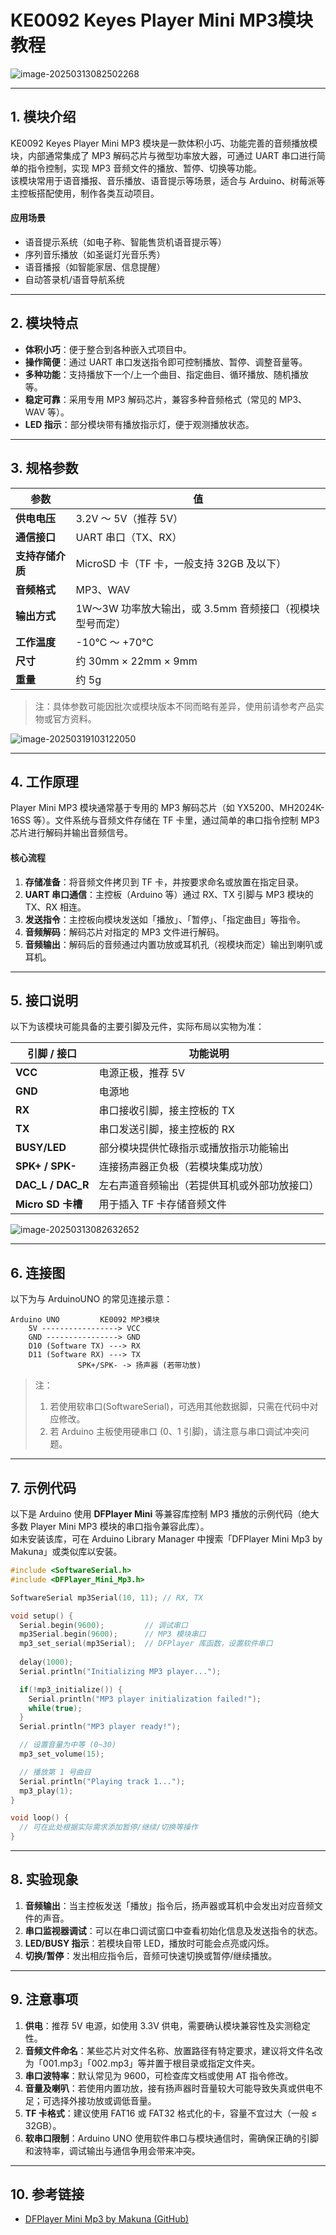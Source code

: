 # **KE0092 Keyes Player Mini MP3模块教程**

![image-20250313082502268](media/image-20250313082502268.png)

---

## **1. 模块介绍**

KE0092 Keyes Player Mini MP3 模块是一款体积小巧、功能完善的音频播放模块，内部通常集成了 MP3 解码芯片与微型功率放大器，可通过 UART 串口进行简单的指令控制，实现 MP3 音频文件的播放、暂停、切换等功能。  
该模块常用于语音播报、音乐播放、语音提示等场景，适合与 Arduino、树莓派等主控板搭配使用，制作各类互动项目。

#### **应用场景**
- 语音提示系统（如电子称、智能售货机语音提示等）  
- 序列音乐播放（如圣诞灯光音乐秀）  
- 语音播报（如智能家居、信息提醒）  
- 自动答录机/语音导航系统

---

## **2. 模块特点**

- **体积小巧**：便于整合到各种嵌入式项目中。  
- **操作简便**：通过 UART 串口发送指令即可控制播放、暂停、调整音量等。  
- **多种功能**：支持播放下一个/上一个曲目、指定曲目、循环播放、随机播放等。  
- **稳定可靠**：采用专用 MP3 解码芯片，兼容多种音频格式（常见的 MP3、WAV 等）。  
- **LED 指示**：部分模块带有播放指示灯，便于观测播放状态。  

---

## **3. 规格参数**

| 参数                | 值                                            |
|---------------------|-----------------------------------------------|
| **供电电压**        | 3.2V ～ 5V（推荐 5V）                         |
| **通信接口**        | UART 串口（TX、RX）                            |
| **支持存储介质**    | MicroSD 卡（TF 卡，一般支持 32GB 及以下）       |
| **音频格式**        | MP3、WAV                                       |
| **输出方式**        | 1W～3W 功率放大输出，或 3.5mm 音频接口（视模块型号而定） |
| **工作温度**        | -10℃ ～ +70℃                                  |
| **尺寸**            | 约 30mm × 22mm × 9mm                           |
| **重量**            | 约 5g                                         |

> 注：具体参数可能因批次或模块版本不同而略有差异，使用前请参考产品实物或官方资料。

![image-20250319103122050](media/image-20250319103122050.png)

---

## **4. 工作原理**

Player Mini MP3 模块通常基于专用的 MP3 解码芯片（如 YX5200、MH2024K-16SS 等）。文件系统与音频文件存储在 TF 卡里，通过简单的串口指令控制 MP3 芯片进行解码并输出音频信号。

#### **核心流程**  
1. **存储准备**：将音频文件拷贝到 TF 卡，并按要求命名或放置在指定目录。  
2. **UART 串口通信**：主控板（Arduino 等）通过 RX、TX 引脚与 MP3 模块的 TX、RX 相连。  
3. **发送指令**：主控板向模块发送如「播放」、「暂停」、「指定曲目」等指令。  
4. **音频解码**：解码芯片对指定的 MP3 文件进行解码。  
5. **音频输出**：解码后的音频通过内置功放或耳机孔（视模块而定）输出到喇叭或耳机。

---

## **5. 接口说明**

以下为该模块可能具备的主要引脚及元件，实际布局以实物为准：

| 引脚 / 接口   | 功能说明                                                           |
|---------------|--------------------------------------------------------------------|
| **VCC**       | 电源正极，推荐 5V                                                 |
| **GND**       | 电源地                                                             |
| **RX**        | 串口接收引脚，接主控板的 TX                                       |
| **TX**        | 串口发送引脚，接主控板的 RX                                       |
| **BUSY/LED**  | 部分模块提供忙碌指示或播放指示功能输出                            |
| **SPK+ / SPK-** | 连接扬声器正负极（若模块集成功放）                                 |
| **DAC_L / DAC_R** | 左右声道音频输出（若提供耳机或外部功放接口）                    |
| **Micro SD 卡槽** | 用于插入 TF 卡存储音频文件                                     |

![image-20250313082632652](media/image-20250313082632652.png)

---

## **6. 连接图**

以下为与 ArduinoUNO 的常见连接示意：

```
Arduino UNO         KE0092 MP3模块
    5V -----------------> VCC
    GND ----------------> GND
    D10 (Software TX) ---> RX
    D11 (Software RX) ---> TX
               SPK+/SPK- -> 扬声器 (若带功放)
```

> 注：  
> 1. 若使用软串口(SoftwareSerial)，可选用其他数据脚，只需在代码中对应修改。  
> 2. 若 Arduino 主板使用硬串口 (0、1 引脚)，请注意与串口调试冲突问题。

---

## **7. 示例代码**

以下是 Arduino 使用 **DFPlayer Mini** 等兼容库控制 MP3 播放的示例代码（绝大多数 Player Mini MP3 模块的串口指令兼容此库）。  
如未安装该库，可在 Arduino Library Manager 中搜索「DFPlayer Mini Mp3 by Makuna」或类似库以安装。

```cpp
#include <SoftwareSerial.h>
#include <DFPlayer_Mini_Mp3.h>

SoftwareSerial mp3Serial(10, 11); // RX, TX

void setup() {
  Serial.begin(9600);         // 调试串口
  mp3Serial.begin(9600);      // MP3 模块串口
  mp3_set_serial(mp3Serial);  // DFPlayer 库函数，设置软件串口
  
  delay(1000);
  Serial.println("Initializing MP3 player...");

  if(!mp3_initialize()) {
    Serial.println("MP3 player initialization failed!");
    while(true);
  }
  Serial.println("MP3 player ready!");

  // 设置音量为中等 (0~30)
  mp3_set_volume(15);

  // 播放第 1 号曲目
  Serial.println("Playing track 1...");
  mp3_play(1);
}

void loop() {
  // 可在此处根据实际需求添加暂停/继续/切换等操作
}
```

---

## **8. 实验现象**

1. **音频输出**：当主控板发送「播放」指令后，扬声器或耳机中会发出对应音频文件的声音。  
2. **串口监视器调试**：可以在串口调试窗口中查看初始化信息及发送指令的状态。  
3. **LED/BUSY 指示**：若模块自带 LED，播放时可能会点亮或闪烁。  
4. **切换/暂停**：发出相应指令后，音频可快速切换或暂停/继续播放。

---

## **9. 注意事项**

1. **供电**：推荐 5V 电源，如使用 3.3V 供电，需要确认模块兼容性及实测稳定性。  
2. **音频文件命名**：某些芯片对文件名称、放置路径有特定要求，建议将文件名改为「001.mp3」「002.mp3」等并置于根目录或指定文件夹。  
3. **串口波特率**：默认常见为 9600，可检查库文档或使用 AT 指令修改。  
4. **音量及喇叭**：若使用内置功放，接有扬声器时音量较大可能导致失真或供电不足；可选择外接功放或调低音量。  
5. **TF 卡格式**：建议使用 FAT16 或 FAT32 格式化的卡，容量不宜过大（一般 ≤ 32GB）。  
6. **软串口限制**：Arduino UNO 使用软件串口与模块通信时，需确保正确的引脚和波特率，调试输出与通信争用会带来冲突。  

---

## **10. 参考链接**

- [DFPlayer Mini Mp3 by Makuna (GitHub)](https://github.com/DFRobot/DFPlayer-Mini-mp3)  

